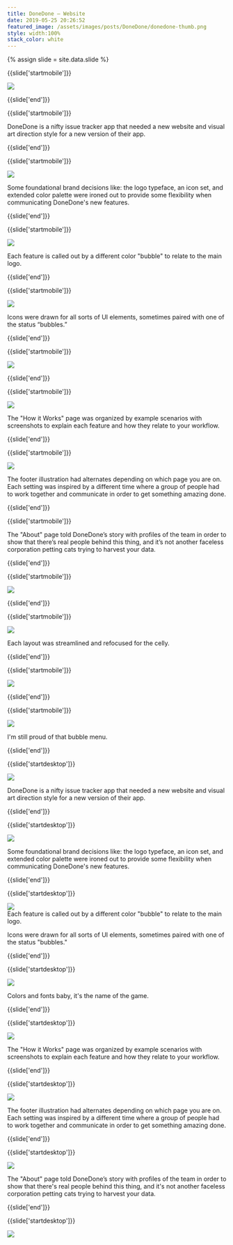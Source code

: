 ```yaml
---
title: DoneDone — Website
date: 2019-05-25 20:26:52
featured_image: /assets/images/posts/DoneDone/donedone-thumb.png
style: width:100%
stack_color: white
---
```

{% assign slide = site.data.slide %}


{{slide['startmobile']}}

<div><img class='full-height' src='{{ site.url }}/assets/images/posts/DoneDone/donedone-1-mobile.png' srcset='{{ site.url }}/assets/images/posts/DoneDone/donedone-1-mobile.png 375w, {{ site.url }}/assets/images/posts/DoneDone/donedone-1-mobile@2x.png 750w, {{ site.url }}/assets/images/posts/DoneDone/donedone-1-mobile@3x.png 1125w'></div>

<p class='bg-dark'></p>


{{slide['end']}}



{{slide['startmobile']}}

DoneDone is a nifty issue tracker app that needed a new website and visual art direction style for a new version of their app.

{{slide['end']}}



{{slide['startmobile']}}

<div><img class='full-height' src='{{ site.url }}/assets/images/posts/DoneDone/donedone-2-mobile.png' srcset='{{ site.url }}/assets/images/posts/DoneDone/donedone-2-mobile.png 375w, {{ site.url }}/assets/images/posts/DoneDone/donedone-2-mobile@2x.png 750w, {{ site.url }}/assets/images/posts/DoneDone/donedone-2-mobile@3x.png 1125w'></div>

<p class='bg'>Some foundational brand decisions like: the logo typeface, an icon set, and extended color palette were ironed out to provide some flexibility when communicating DoneDone's new features.</p>

{{slide['end']}}



{{slide['startmobile']}}

<div><img class='full-height' src='{{ site.url }}/assets/images/posts/DoneDone/donedone-3-mobile.png' srcset='{{ site.url }}/assets/images/posts/DoneDone/donedone-3-mobile.png 375w, {{ site.url }}/assets/images/posts/DoneDone/donedone-3-mobile@2x.png 750w, {{ site.url }}/assets/images/posts/DoneDone/donedone-3-mobile@3x.png 1125w'></div>

<p class='bg-dark'>Each feature is called out by a different color "bubble" to relate to the main logo.</p>


{{slide['end']}}



{{slide['startmobile']}}

<div><img class='full-height' src='{{ site.url }}/assets/images/posts/DoneDone/donedone-4-mobile.png' srcset='{{ site.url }}/assets/images/posts/DoneDone/donedone-4-mobile.png 375w, {{ site.url }}/assets/images/posts/DoneDone/donedone-4-mobile@2x.png 750w, {{ site.url }}/assets/images/posts/DoneDone/donedone-4-mobile@3x.png 1125w'></div>

<p class='bg-dark'>Icons were drawn for all sorts of UI elements, sometimes paired with one of the status “bubbles.”</p>

{{slide['end']}}


{{slide['startmobile']}}

<div><img class='full-height' src='{{ site.url }}/assets/images/posts/DoneDone/donedone-5-mobile.png' srcset='{{ site.url }}/assets/images/posts/DoneDone/donedone-5-mobile.png 375w, {{ site.url }}/assets/images/posts/DoneDone/donedone-5-mobile@2x.png 750w, {{ site.url }}/assets/images/posts/DoneDone/donedone-5-mobile@3x.png 1125w'></div>



{{slide['end']}}




{{slide['startmobile']}}

<div><img class='full-height' src='{{ site.url }}/assets/images/posts/DoneDone/donedone-6-mobile.png' srcset='{{ site.url }}/assets/images/posts/DoneDone/donedone-6-mobile.png 375w, {{ site.url }}/assets/images/posts/DoneDone/donedone-6-mobile@2x.png 750w, {{ site.url }}/assets/images/posts/DoneDone/donedone-6-mobile@3x.png 1125w'></div>

<p class='bg-dark'>The "How it Works" page was organized by example scenarios with screenshots to explain each feature and how they relate to your workflow.</p>

{{slide['end']}}




{{slide['startmobile']}}

<div><img class='full-height' src='{{ site.url }}/assets/images/posts/DoneDone/donedone-7-mobile.png' srcset='{{ site.url }}/assets/images/posts/DoneDone/donedone-7-mobile.png 375w, {{ site.url }}/assets/images/posts/DoneDone/donedone-7-mobile@2x.png 750w, {{ site.url }}/assets/images/posts/DoneDone/donedone-7-mobile@3x.png 1125w'></div>

<p class='bg-dark'>The footer illustration had alternates depending on which page you are on. Each setting was inspired by a different time where a group of people had to work together and communicate in order to get something amazing done.</p>

{{slide['end']}}


{{slide['startmobile']}}

The "About" page told DoneDone’s story with profiles of the team in order to show that there’s real people behind this thing, and it’s not another faceless corporation petting cats trying to harvest your data.

{{slide['end']}}



{{slide['startmobile']}}

<div><img class='full-height' src='{{ site.url }}/assets/images/posts/DoneDone/donedone-8-mobile.png' srcset='{{ site.url }}/assets/images/posts/DoneDone/donedone-8-mobile.png 375w, {{ site.url }}/assets/images/posts/DoneDone/donedone-8-mobile@2x.png 750w, {{ site.url }}/assets/images/posts/DoneDone/donedone-8-mobile@3x.png 1125w'></div>

{{slide['end']}}


{{slide['startmobile']}}

<div><img class='full-height' src='{{ site.url }}/assets/images/posts/DoneDone/donedone-9-mobile.png' srcset='{{ site.url }}/assets/images/posts/DoneDone/donedone-9-mobile.png 375w, {{ site.url }}/assets/images/posts/DoneDone/donedone-9-mobile@2x.png 750w, {{ site.url }}/assets/images/posts/DoneDone/donedone-9-mobile@3x.png 1125w'></div>

<p class='bg-dark'>Each layout was streamlined and refocused for the celly.</p>


{{slide['end']}}



{{slide['startmobile']}}

<div><img class='full-height' src='{{ site.url }}/assets/images/posts/DoneDone/donedone-10-mobile.png' srcset='{{ site.url }}/assets/images/posts/DoneDone/donedone-10-mobile.png 375w, {{ site.url }}/assets/images/posts/DoneDone/donedone-10-mobile@2x.png 750w, {{ site.url }}/assets/images/posts/DoneDone/donedone-10-mobile@3x.png 1125w'></div>

<p class="bg-dark"></p>

{{slide['end']}}



{{slide['startmobile']}}

<div><img class='full-height' src='{{ site.url }}/assets/images/posts/DoneDone/donedone-11-mobile.png' srcset='{{ site.url }}/assets/images/posts/DoneDone/donedone-11-mobile.png 375w, {{ site.url }}/assets/images/posts/DoneDone/donedone-11-mobile@2x.png 750w, {{ site.url }}/assets/images/posts/DoneDone/donedone-11-mobile@3x.png 1125w'></div>

<p class="bg-dark">I'm still proud of that bubble menu.</p>



{{slide['end']}}







{{slide['startdesktop']}}

<div><img class='full-width' src='{{ site.url }}/assets/images/posts/DoneDone/donedone-1@2x.png' srcset='{{ site.url }}/assets/images/posts/DoneDone/donedone-1.png 1024w, {{ site.url }}/assets/images/posts/DoneDone/donedone-1@2x.png 2048w, {{ site.url }}/assets/images/posts/DoneDone/donedone-1@3x.png 3072w'></div>

DoneDone is a nifty issue tracker app that needed a new website and visual art direction style for a new version of their app.

{{slide['end']}}



{{slide['startdesktop']}}

<div><img src='{{ site.url }}/assets/images/posts/DoneDone/donedone-2@2x.png' srcset='{{ site.url }}/assets/images/posts/DoneDone/donedone-2.png 794w, {{ site.url }}/assets/images/posts/DoneDone/donedone-2@2x.png 1588w, {{ site.url }}/assets/images/posts/DoneDone/donedone-2@3x.png 2382w'></div>

Some foundational brand decisions like: the logo typeface, an icon set, and extended color palette were ironed out to provide some flexibility when communicating DoneDone's new features.

{{slide['end']}}



{{slide['startdesktop']}}

<div><img src='{{ site.url }}/assets/images/posts/DoneDone/donedone-3@2x.png' srcset='{{ site.url }}/assets/images/posts/DoneDone/donedone-3.png 794w, {{ site.url }}/assets/images/posts/DoneDone/donedone-3@2x.png 1588w, {{ site.url }}/assets/images/posts/DoneDone/donedone-3@3x.png 2382w'></div>

<figcaption>Each feature is called out by a different color "bubble" to relate to the main logo.</figcaption>

Icons were drawn for all sorts of UI elements, sometimes paired with one of the status "bubbles."

{{slide['end']}}



{{slide['startdesktop']}}

<div><img src='{{ site.url }}/assets/images/posts/DoneDone/donedone-4@2x.png' srcset='{{ site.url }}/assets/images/posts/DoneDone/donedone-4.png 794w, {{ site.url }}/assets/images/posts/DoneDone/donedone-4@2x.png 1588w, {{ site.url }}/assets/images/posts/DoneDone/donedone-4@3x.png 2382w'></div>

Colors and fonts baby, it's the name of the game.

{{slide['end']}}



{{slide['startdesktop']}}

<div><img src='{{ site.url }}/assets/images/posts/DoneDone/donedone-5@2x.png' srcset='{{ site.url }}/assets/images/posts/DoneDone/donedone-5.png 794w, {{ site.url }}/assets/images/posts/DoneDone/donedone-5@2x.png 1588w, {{ site.url }}/assets/images/posts/DoneDone/donedone-5@3x.png 2382w'></div>

The "How it Works" page was organized by example scenarios with screenshots to explain each feature and how they relate to your workflow.

{{slide['end']}}


{{slide['startdesktop']}}

<div><img src='{{ site.url }}/assets/images/posts/DoneDone/donedone-6@2x.png' srcset='{{ site.url }}/assets/images/posts/DoneDone/donedone-6.png 794w, {{ site.url }}/assets/images/posts/DoneDone/donedone-6@2x.png 1588w, {{ site.url }}/assets/images/posts/DoneDone/donedone-6@3x.png 2382w'></div>

The footer illustration had alternates depending on which page you are on. Each setting was inspired by a different time where a group of people had to work together and communicate in order to get something amazing done.

{{slide['end']}}



{{slide['startdesktop']}}

<div><img src='{{ site.url }}/assets/images/posts/DoneDone/donedone-7@2x.png' srcset='{{ site.url }}/assets/images/posts/DoneDone/donedone-7.png 794w, {{ site.url }}/assets/images/posts/DoneDone/donedone-7@2x.png 1588w, {{ site.url }}/assets/images/posts/DoneDone/donedone-7@3x.png 2382w'></div>

The "About" page told DoneDone’s story with profiles of the team in order to show that there's real people behind this thing, and it's not another faceless corporation petting cats trying to harvest your data.


{{slide['end']}}




{{slide['startdesktop']}}

<div class='row'>

<div><img src='{{ site.url }}/assets/images/posts/Donedone/donedone-8@2x.png' srcset='{{ site.url }}/assets/images/posts/Donedone/donedone-8.png 314w, {{ site.url }}/assets/images/posts/Donedone/donedone-8@2x.png 628w, {{ site.url }}/assets/images/posts/Donedone/donedone-8@3x.png 942w'></div><!--

--><div><img src='{{ site.url }}/assets/images/posts/Donedone/donedone-9@2x.png' srcset='{{ site.url }}/assets/images/posts/Donedone/donedone-9.png 474w, {{ site.url }}/assets/images/posts/Donedone/donedone-9@2x.png 948w, {{ site.url }}/assets/images/posts/Donedone/donedone-9@3x.png 1422w'></div>

</div>

Each layout was streamlined and re-focused for the celly.


{{slide['end']}}




{{slide['startdesktop']}}

<div><img src='{{ site.url }}/assets/images/posts/DoneDone/donedone-10@2x.png' srcset='{{ site.url }}/assets/images/posts/DoneDone/donedone-10.png 794w, {{ site.url }}/assets/images/posts/DoneDone/donedone-10@2x.png 1588w, {{ site.url }}/assets/images/posts/DoneDone/donedone-10@3x.png 2382w'></div>

<figcaption>I'm still proud of that bubble menu.</figcaption>


{{slide['end']}}
